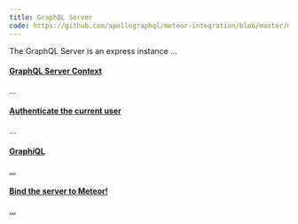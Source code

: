 ```yaml
---
title: GraphQL Server
code: https://github.com/apollographql/meteor-integration/blob/master/main-server.js#L44-L49
---
```


The GraphQL Server is an express instance ...

<a href="https://github.com/apollographql/meteor-integration/blob/master/main-server.js#L53-L65"><h4>GraphQL Server Context</h4></a>

...

<a href="https://github.com/apollographql/meteor-integration/blob/master/main-server.js#L67-L88"><h4>Authenticate the current user</h4></a>

...

<a href="https://github.com/apollographql/meteor-integration/blob/master/main-server.js#L93-L96"><h4>Graph<em>i</em>QL</h4>

...

<a href="https://github.com/apollographql/meteor-integration/blob/master/main-server.js#L98-L99"><h4>Bind the server to Meteor!</h4>

...
